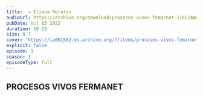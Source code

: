 ```yaml
---
title:  → Eliana Morales
audioUrl: https://archive.org/download/procesos-vivos-femarnet-1/ELIANA_PODCAST.mp3
pubDate: Oct 03 2022
duration: 10:19
size: 0.7
cover: "https://ia601502.us.archive.org/7/items/procesos-vivos-femarnet-1/ELIANA4.png"
explicit: false
episode: 1
season: 1
episodeType: full
---
```



## PROCESOS VIVOS FERMANET
